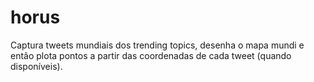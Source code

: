 # horus
Captura tweets mundiais dos trending topics, desenha o mapa mundi e então plota pontos a partir das coordenadas de cada tweet (quando disponíveis).
